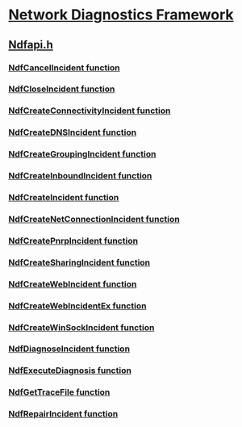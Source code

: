 # [Network Diagnostics Framework](../_ndf/index.md)
## [Ndfapi.h](index.md)
### [NdfCancelIncident function](../ndfapi/nf-ndfapi-ndfcancelincident.md)
### [NdfCloseIncident function](../ndfapi/nf-ndfapi-ndfcloseincident.md)
### [NdfCreateConnectivityIncident function](../ndfapi/nf-ndfapi-ndfcreateconnectivityincident.md)
### [NdfCreateDNSIncident function](../ndfapi/nf-ndfapi-ndfcreatednsincident.md)
### [NdfCreateGroupingIncident function](../ndfapi/nf-ndfapi-ndfcreategroupingincident.md)
### [NdfCreateInboundIncident function](../ndfapi/nf-ndfapi-ndfcreateinboundincident.md)
### [NdfCreateIncident function](../ndfapi/nf-ndfapi-ndfcreateincident.md)
### [NdfCreateNetConnectionIncident function](../ndfapi/nf-ndfapi-ndfcreatenetconnectionincident.md)
### [NdfCreatePnrpIncident function](../ndfapi/nf-ndfapi-ndfcreatepnrpincident.md)
### [NdfCreateSharingIncident function](../ndfapi/nf-ndfapi-ndfcreatesharingincident.md)
### [NdfCreateWebIncident function](../ndfapi/nf-ndfapi-ndfcreatewebincident.md)
### [NdfCreateWebIncidentEx function](../ndfapi/nf-ndfapi-ndfcreatewebincidentex.md)
### [NdfCreateWinSockIncident function](../ndfapi/nf-ndfapi-ndfcreatewinsockincident.md)
### [NdfDiagnoseIncident function](../ndfapi/nf-ndfapi-ndfdiagnoseincident.md)
### [NdfExecuteDiagnosis function](../ndfapi/nf-ndfapi-ndfexecutediagnosis.md)
### [NdfGetTraceFile function](../ndfapi/nf-ndfapi-ndfgettracefile.md)
### [NdfRepairIncident function](../ndfapi/nf-ndfapi-ndfrepairincident.md)
